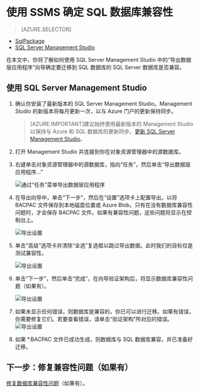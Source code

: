 <properties
   pageTitle="使用 SSMS 确定 SQL 数据库兼容性"
   description="Azure SQL 数据库, 数据库迁移, SQL 数据库兼容性, 导出数据层应用程序向导"
   services="sql-database"
   documentationCenter=""
   authors="carlrabeler"
   manager="jeffreyg"
   editor=""/>

<tags
   ms.service="sql-database"
   ms.date="12/17/2015"
   wacn.date="01/15/2016"/>

# 使用 SSMS 确定 SQL 数据库兼容性

> [AZURE.SELECTOR]
- [SqlPackage](/documentation/articles/sql-database-cloud-migrate-determine-compatibility-sqlpackage)
- [SQL Server Management Studio](/documentation/articles/sql-database-cloud-migrate-determine-compatibility-ssms)
 
在本文中，你将了解如何使用 SQL Server Management Studio 中的“导出数据层应用程序”向导确定要迁移到 SQL 数据库的 SQL Server 数据库是否兼容。

## 使用 SQL Server Management Studio

1. 确认你安装了最新版本的 SQL Server Management Studio。Management Studio 的新版本将每月更新一次，以与 Azure 门户的更新保持同步。

 	 >[AZURE.IMPORTANT]建议始终使用最新版本的 Management Studio 以保持与 Azure 和 SQL 数据库的更新同步。[更新 SQL Server Management Studio](https://msdn.microsoft.com/zh-cn/library/mt238290.aspx)。

2. 打开 Management Studio 并连接到你在对象资源管理器中的源数据库。
3. 右键单击对象资源管理器中的源数据库，指向“任务”，然后单击“导出数据层应用程序...”

	![通过“任务”菜单导出数据层应用程序](./media/sql-database-cloud-migrate/TestForCompatibilityUsingSSMS01.png)

4. 在导出向导中，单击“下一步”，然后在“设置”选项卡上配置导出，以将 BACPAC 文件保存到本地磁盘位置或 Azure Blob。只有在没有数据库兼容性问题时，才会保存 BACPAC 文件。如果有兼容性问题，这些问题将显示在控制台上。

	![导出设置](./media/sql-database-cloud-migrate/TestForCompatibilityUsingSSMS02.png)

5. 单击“高级”选项卡并清除“全选”复选框以跳过导出数据。此时我们的目标仅是测试兼容性。

	![导出设置](./media/sql-database-cloud-migrate/TestForCompatibilityUsingSSMS03.png)

6. 单击“下一步”，然后单击“完成”。在向导验证架构后，将显示数据库兼容性问题（如果有）。

	![导出设置](./media/sql-database-cloud-migrate/TestForCompatibilityUsingSSMS04.png)

7. 如果未显示任何错误，则数据库是兼容的，你已可以进行迁移。如果有错误，你需要修复它们。若要查看错误，请单击“验证架构”所对应的错误。
	![导出设置](./media/sql-database-cloud-migrate/TestForCompatibilityUsingSSMS05.png)

8.	如果 *.BACPAC 文件已成功生成，则数据库与 SQL 数据库兼容，并已准备好迁移。

## 下一步：修复兼容性问题（如果有）

[修复数据库兼容性问题](/documentation/articles/sql-database-cloud-migrate-fix-compatibility-issues)（如果有）。

<!---HONumber=Mooncake_0104_2016-->
